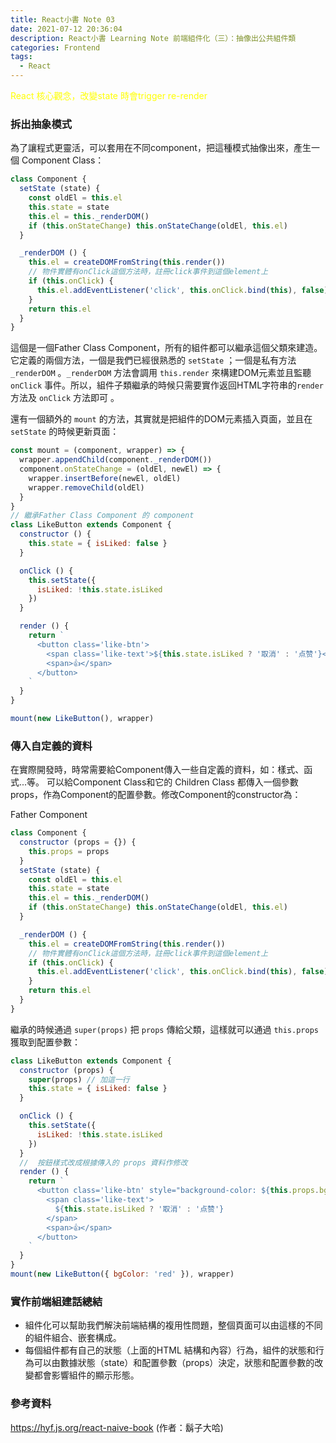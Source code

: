 ```yaml
---
title: React小書 Note 03
date: 2021-07-12 20:36:04
description: React小書 Learning Note 前端組件化（三）：抽像出公共組件類
categories: Frontend
tags: 
  - React
---
```


<font color="yellow" >React 核心觀念，改變state 時會trigger re-render </font>
### 拆出抽象模式
為了讓程式更靈活，可以套用在不同component，把這種模式抽像出來，產生一個 Component Class：

``` js
class Component {
  setState (state) {
    const oldEl = this.el
    this.state = state
    this.el = this._renderDOM()
    if (this.onStateChange) this.onStateChange(oldEl, this.el)
  }

  _renderDOM () {
    this.el = createDOMFromString(this.render())
    // 物件實體有onClick這個方法時，註冊click事件到這個element上
    if (this.onClick) {
      this.el.addEventListener('click', this.onClick.bind(this), false)
    }
    return this.el
  }
}
```
這個是一個Father Class Component，所有的組件都可以繼承這個父類來建造。它定義的兩個方法，一個是我們已經很熟悉的 `setState` ；一個是私有方法 `_renderDOM` 。`_renderDOM` 方法會調用 `this.render` 來構建DOM元素並且監聽 `onClick` 事件。所以，組件子類繼承的時候只需要實作返回HTML字符串的`render` 方法及 `onClick` 方法即可 。

還有一個額外的 `mount` 的方法，其實就是把組件的DOM元素插入頁面，並且在 `setState` 的時候更新頁面：
``` js
const mount = (component, wrapper) => {
  wrapper.appendChild(component._renderDOM())
  component.onStateChange = (oldEl, newEl) => {
    wrapper.insertBefore(newEl, oldEl)
    wrapper.removeChild(oldEl)
  }
} 
// 繼承Father Class Component 的 component
class LikeButton extends Component {
  constructor () {
    this.state = { isLiked: false }
  }

  onClick () {
    this.setState({
      isLiked: !this.state.isLiked
    })
  }

  render () {
    return `
      <button class='like-btn'>
        <span class='like-text'>${this.state.isLiked ? '取消' : '点赞'}</span>
        <span>👍</span>
      </button>
    `
  }
}

mount(new LikeButton(), wrapper)
```
### 傳入自定義的資料
在實際開發時，時常需要給Component傳入一些自定義的資料，如：樣式、函式...等。
可以給Component Class和它的 Children Class 都傳入一個參數props，作為Component的配置參數。修改Component的constructor為：

Father Component
``` js
class Component {
  constructor (props = {}) {
    this.props = props
  }
  setState (state) {
    const oldEl = this.el
    this.state = state
    this.el = this._renderDOM()
    if (this.onStateChange) this.onStateChange(oldEl, this.el)
  }

  _renderDOM () {
    this.el = createDOMFromString(this.render())
    // 物件實體有onClick這個方法時，註冊click事件到這個element上
    if (this.onClick) {
      this.el.addEventListener('click', this.onClick.bind(this), false)
    }
    return this.el
  }
}
```
繼承的時候通過 `super(props)` 把 `props` 傳給父類，這樣就可以通過 `this.props` 獲取到配置參數：
``` js
class LikeButton extends Component {
  constructor (props) {
    super(props) // 加這一行
    this.state = { isLiked: false }
  }

  onClick () {
    this.setState({
      isLiked: !this.state.isLiked
    })
  }
  //  按鈕樣式改成根據傳入的 props 資料作修改
  render () {
    return `
      <button class='like-btn' style="background-color: ${this.props.bgColor}">
        <span class='like-text'>
          ${this.state.isLiked ? '取消' : '点赞'}
        </span>
        <span>👍</span>
      </button>
    `
  }
}
mount(new LikeButton({ bgColor: 'red' }), wrapper)
```

### 實作前端組建話總結
* 組件化可以幫助我們解決前端結構的複用性問題，整個頁面可以由這樣的不同的組件組合、嵌套構成。
* 每個組件都有自己的狀態（上面的HTML 結構和內容）行為，組件的狀態和行為可以由數據狀態（state）和配置參數（props）決定，狀態和配置參數的改變都會影響組件的顯示形態。

### 參考資料

https://hyf.js.org/react-naive-book (作者：鬍子大哈)